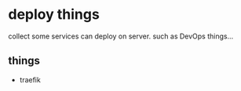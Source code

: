 # deploy things

collect some services can deploy on server. such as DevOps things...

## things

- traefik
